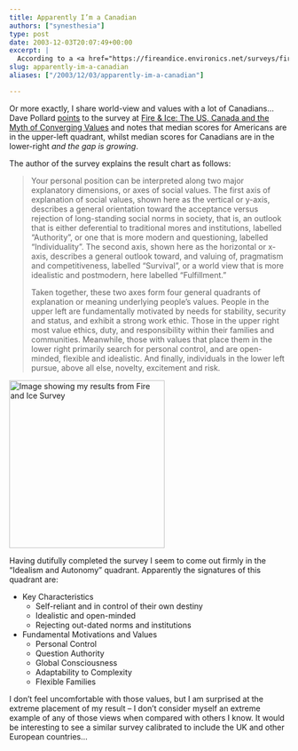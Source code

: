 ```yaml
---
title: Apparently I’m a Canadian
authors: ["synesthesia"]
type: post
date: 2003-12-03T20:07:49+00:00
excerpt: |
  According to a <a href="https://fireandice.environics.net/surveys/fireandice/main/fireandice.asp?surveyID=1">survey</a> put together by Michael Adams, author of "Fire & Ice: The US, Canada and the Myth of Converging Values" [via <a href="https://blogs.salon.com/0002007/">Dave Pollard</a>], my values are very similar to those of many Canadians and a long way from typical American values. Although I recognise the results as being related to what I believe, I'm surprised at such an extreme ranking and wonder what the result would be if the survey was calibrated for UK and Europe.
slug: apparently-im-a-canadian 
aliases: ["/2003/12/03/apparently-im-a-canadian"]

---
```

Or more exactly, I share world-view and values with a lot of Canadians&#8230;Dave Pollard [points][1] to the survey at [Fire & Ice: The US, Canada and the Myth of Converging Values][2] and notes that median scores for Americans are in the upper-left quadrant, whilst median scores for Canadians are in the lower-right _and the gap is growing_.</p> 

The author of the survey explains the result chart as follows: 

<blockquote cite="Survey explanation at fireandice.environics.net">
  <p>
    Your personal position can be interpreted along two major explanatory dimensions, or axes of social values. The first axis of explanation of social values, shown here as the vertical or y-axis, describes a general orientation toward the acceptance versus rejection of long-standing social norms in society, that is, an outlook that is either deferential to traditional mores and institutions, labelled &#8220;Authority&#8221;, or one that is more modern and questioning, labelled &#8220;Individuality&#8221;. The second axis, shown here as the horizontal or x-axis, describes a general outlook toward, and valuing of, pragmatism and competitiveness, labelled &#8220;Survival&#8221;, or a world view that is more idealistic and postmodern, here labelled &#8220;Fulfillment.&#8221;
  </p>
  
  <p>
    Taken together, these two axes form four general quadrants of explanation or meaning underlying people&#8217;s values. People in the upper left are fundamentally motivated by needs for stability, security and status, and exhibit a strong work ethic. Those in the upper right most value ethics, duty, and responsibility within their families and communities. Meanwhile, those with values that place them in the lower right primarily search for personal control, and are open-minded, flexible and idealistic. And finally, individuals in the lower left pursue, above all else, novelty, excitement and risk.
  </p>
</blockquote>

<img class="floatright" alt="Image showing my results from Fire and Ice Survey" src="https://www.synesthesia.co.uk/blog/images/fireice.jpg" width="280" height="302" border="0" />

Having dutifully completed the survey I seem to come out firmly in the &#8220;Idealism and Autonomy&#8221; quadrant. Apparently the signatures of this quadrant are:

  * Key Characteristics 
      * Self-reliant and in control of their own destiny
      * Idealistic and open-minded
      * Rejecting out-dated norms and institutions
  * Fundamental Motivations and Values 
      * Personal Control
      * Question Authority
      * Global Consciousness
      * Adaptability to Complexity
      * Flexible Families

I don&#8217;t feel uncomfortable with those values, but I am surprised at the extreme placement of my result &#8211; I don&#8217;t consider myself an extreme example of any of those views when compared with others I know. It would be interesting to see a similar survey calibrated to include the UK and other European countries&#8230;

 [1]: https://blogs.salon.com/0002007/2003/12/03.html#a541
 [2]: https://fireandice.environics.net/surveys/fireandice/main/fireandice.asp?surveyID=1